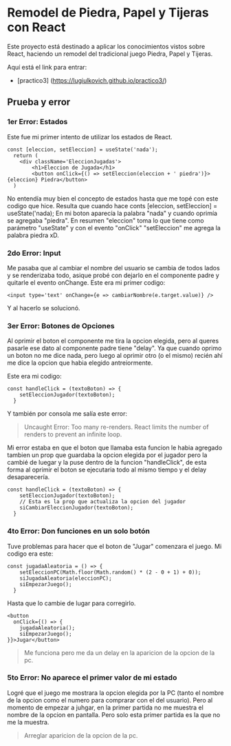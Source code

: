 # Remodel de Piedra, Papel y Tijeras con React

Este proyecto está destinado a aplicar los conocimientos vistos sobre React, haciendo un remodel del tradicional juego Piedra, Papel y Tijeras.

Aquí está el link para entrar:
* [practico3] (https://lugiulkovich.github.io/practico3/)

## Prueba y error

### 1er Error: Estados

Este fue mi primer intento de utilizar los estados de React.
~~~
const [eleccion, setEleccion] = useState('nada');
  return (
    <div className='EleccionJugadas'>
        <h1>Eleccion de Jugada</h1>
        <button onClick={() => setEleccion(eleccion + ' piedra')}>{eleccion} Piedra</button>
  )
~~~
No entendía muy bien el concepto de estados hasta que me topé con este codigo que hice.
Resulta que cuando hace conts [eleccion, setEleccion] = useState('nada);
En mi boton aparecía la palabra "nada" y cuando oprimía se agregaba "piedra". 
En resumen "eleccion" toma lo que tiene como parámetro "useState" y con el evento "onClick" "setEleccion" me agrega la palabra piedra xD.

### 2do Error: Input
Me pasaba que al cambiar el nombre del usuario se cambia de todos lados y se renderizaba todo, asique probé con dejarlo en el componente padre y quitarle el evento onChange.
Este era mi primer codigo:
~~~
<input type='text' onChange={e => cambiarNombre(e.target.value)} />
~~~
Y al hacerlo se solucionó.

### 3er Error: Botones de Opciones

Al oprimir el boton el componente me tira la opcion elegida, pero al queres pasarle ese dato al componente padre tiene "delay". Ya que cuando oprimo un boton no me dice nada, pero luego al oprimir otro (o el mismo) recién ahí me dice la opcion que habia elegido antreiormente.

Este era mi codigo:

~~~
const handleClick = (textoBoton) => {
    setEleccionJugador(textoBoton);
  }
~~~

Y también por consola me salía este error:

>Uncaught Error: Too many re-renders. React limits the number of renders to prevent an infinite loop.

Mi error estaba en que el boton que llamaba esta funcion le habia agregado tambien un prop que guardaba la opcion elegida por el jugador pero la cambié de luegar y la puse dentro de la funcion "handleClick", de esta forma al oprimir el boton se ejecutaria todo al mismo tiempo y el delay desaparecería.

~~~
const handleClick = (textoBoton) => {
    setEleccionJugador(textoBoton);
    // Esta es la prop que actualiza la opcion del jugador
    siCambiarEleccionJugador(textoBoton);
  }
~~~

### 4to Error: Don funciones en un solo botón
Tuve problemas para hacer que el boton de "Jugar" comenzara el juego. Mi codigo era este:

~~~
const jugadaAleatoria = () => {
    setEleccionPC(Math.floor(Math.random() * (2 - 0 + 1) + 0));
    siJugadaAleatoria(eleccionPC);
    siEmpezarJuego();
  }
~~~

Hasta que lo cambie de lugar para corregirlo.

~~~
<button
  onClick={() => {
    jugadaAleatoria();
    siEmpezarJuego();
}}>Jugar</button>
~~~

>Me funciona pero me da un delay en la aparicion de la opcion de la pc.

### 5to Error: No aparece el primer valor de mi estado
Logré que el juego me mostrara la opcion elegida por la PC (tanto el nombre de la opcion como el numero para comprarar con el del usuario). Pero al momento de empezar a juhgar, en la primer partida no me muestra el nombre de la opcion en pantalla. Pero solo esta primer partida es la que no me la muestra.

>Arreglar aparicion de la opcion de la pc.
